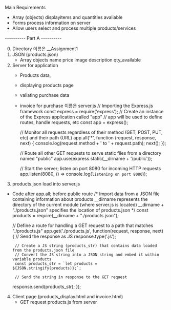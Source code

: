 Main Requirements
- Array (objects) displayitems and quantities avaliable
- Forms process information on server
- Allow users select and process multiple products/services

---------- Part A ----------

0. Directory 이름은 <your last name>_<your first name>_Assignment1
1. JSON (products.json)
    - Array objects
        name
        price
        image
        description
        qty_available
2. Server for application 
    - Products data,
    - displaying products page
    - valiating purchase data
    - invoice for purchase
    이름은 server.js
        // Importing the Express.js framework 
        const express = require('express');
        // Create an instance of the Express application called "app"
        // app will be used to define routes, handle requests, etc
        const app = express();

        // Monitor all requests regardless of their method (GET, POST, PUT, etc) and their path (URL)
        app.all('*', function (request, response, next) {
        console.log(request.method + ' to ' + request.path);
        next();
        });

        // Route all other GET requests to serve static files from a directory named "public"
        app.use(express.static(__dirname + '/public'));

        // Start the server; listen on port 8080 for incoming HTTP requests
        app.listen(8080, () => console.log(`listening on port 8080`));
3. products.json load into server.js
 - Code after app.all; before public route
    /* Import data from a JSON file containing information about products
    __dirname represents the directory of the current module (where server.js is located)
    __dirname + "./products.json" specifies the location of products.json
    */
    const products = require(__dirname + "./products.json");

    // Define a route for handling a GET request to a path that matches "./products.js"
    app.get('./products.js', function(request, response, next) {
        // Send the response as JS
        response.type('.js');
        
        // Create a JS string (products_str) that contains data loaded from the products.json file
        // Convert the JS string into a JSON string and embed it within variable products
        const products_str = `let products = ${JSON.stringify(products)};`;
        
        // Send the string in response to the GET request
	response.send(products_str);
    });
4. Client page (products_display.html and invoice.html)
    - GET request products.js from server
        <script type="text/javascript" src="./products.js"></script>
